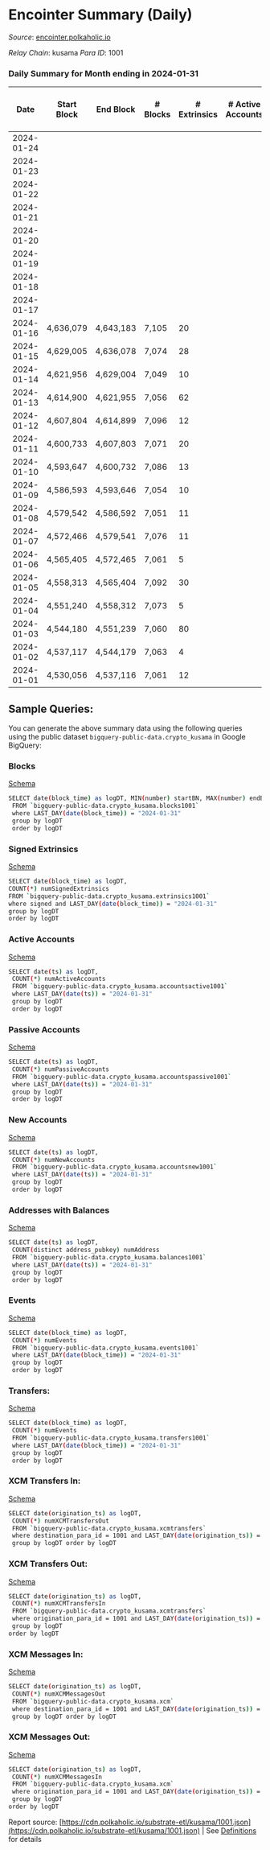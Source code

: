 # Encointer Summary (Daily)

_Source_: [encointer.polkaholic.io](https://encointer.polkaholic.io)

*Relay Chain*: kusama
*Para ID*: 1001



### Daily Summary for Month ending in 2024-01-31


| Date    | Start Block | End Block | # Blocks | # Extrinsics | # Active Accounts | # Passive Accounts | # New Accounts | # Addresses | # Events  | # Transfers ($USD) | # XCM Transfers In ($USD) | # XCM Transfers Out ($USD) | # XCM In | # XCM Out | Issues |
|---------|-------------|-----------|----------|--------------|-------------------|--------------------|----------------|-------------|-----------|--------------------|---------------------------|----------------------------|----------|-----------|--------|
| 2024-01-24 |  |  |  |  |  |  |  |  |  |   |   |   |  |  |  |
| 2024-01-23 |  |  |  |  |  |  |  |  |  |   |   |   |  |  |  |
| 2024-01-22 |  |  |  |  |  |  |  | 78 |  |   |   |   |  |  |  |
| 2024-01-21 |  |  |  |  |  |  |  | 78 |  |   |   |   |  |  |  |
| 2024-01-20 |  |  |  |  |  |  |  | 78 |  |   |   |   |  |  |  |
| 2024-01-19 |  |  |  |  |  |  |  | 78 |  |   |   |   |  |  |  |
| 2024-01-18 |  |  |  |  |  |  |  | 78 |  |   |   |   |  |  |  |
| 2024-01-17 |  |  |  |  |  |  |  | 78 |  |   |   |   |  |  |  |
| 2024-01-16 | 4,636,079 | 4,643,183 | 7,105 | 20 |  |  |  | 78 | 14,273 |   |   |   |  |  |  |
| 2024-01-15 | 4,629,005 | 4,636,078 | 7,074 | 28 |  |  |  | 78 | 14,245 |   |   |   |  |  |  |
| 2024-01-14 | 4,621,956 | 4,629,004 | 7,049 | 10 |  |  |  | 78 | 14,134 |   |   |   |  |  |  |
| 2024-01-13 | 4,614,900 | 4,621,955 | 7,056 | 62 |  |  |  | 78 | 14,293 |   |   |   |  |  |  |
| 2024-01-12 | 4,607,804 | 4,614,899 | 7,096 | 12 |  |  |  | 78 | 14,232 |   |   |   |  |  |  |
| 2024-01-11 | 4,600,733 | 4,607,803 | 7,071 | 20 |  |  |  | 78 | 14,200 |   |   |   |  |  |  |
| 2024-01-10 | 4,593,647 | 4,600,732 | 7,086 | 13 |  |  |  | 78 | 14,209 |   |   |   |  |  |  |
| 2024-01-09 | 4,586,593 | 4,593,646 | 7,054 | 10 |  |  |  | 78 | 14,138 |   |   |   |  |  |  |
| 2024-01-08 | 4,579,542 | 4,586,592 | 7,051 | 11 |  |  |  | 78 | 14,137 |   |   |   |  |  |  |
| 2024-01-07 | 4,572,466 | 4,579,541 | 7,076 | 11 |  |  |  | 78 | 14,188 |   |   |   |  |  |  |
| 2024-01-06 | 4,565,405 | 4,572,465 | 7,061 | 5 |  |  |  | 78 | 14,139 |   |   |   |  |  |  |
| 2024-01-05 | 4,558,313 | 4,565,404 | 7,092 | 30 |  |  |  | 78 | 14,286 |   |   |   |  |  |  |
| 2024-01-04 | 4,551,240 | 4,558,312 | 7,073 | 5 |  |  |  | 78 | 14,322 |   |   |   |  |  |  |
| 2024-01-03 | 4,544,180 | 4,551,239 | 7,060 | 80 |  |  |  | 78 | 14,342 |   |   |   |  |  |  |
| 2024-01-02 | 4,537,117 | 4,544,179 | 7,063 | 4 |  |  |  | 78 | 14,144 |   |   |   |  |  |  |
| 2024-01-01 | 4,530,056 | 4,537,116 | 7,061 | 12 |  |  |  | 78 | 14,163 |   |   |   |  |  |  |

## Sample Queries:
You can generate the above summary data using the following queries using the public dataset `bigquery-public-data.crypto_kusama` in Google BigQuery:


### Blocks 

[Schema](https://github.com/colorfulnotion/substrate-etl/blob/main/schema/blocks.json)

```bash
SELECT date(block_time) as logDT, MIN(number) startBN, MAX(number) endBN, COUNT(*) numBlocks 
 FROM `bigquery-public-data.crypto_kusama.blocks1001`  
 where LAST_DAY(date(block_time)) = "2024-01-31" 
 group by logDT 
 order by logDT
```

### Signed Extrinsics 

[Schema](https://github.com/colorfulnotion/substrate-etl/blob/main/schema/extrinsics.json)

```bash
SELECT date(block_time) as logDT, 
COUNT(*) numSignedExtrinsics 
FROM `bigquery-public-data.crypto_kusama.extrinsics1001`  
where signed and LAST_DAY(date(block_time)) = "2024-01-31" 
group by logDT 
order by logDT
```

### Active Accounts 

[Schema](https://github.com/colorfulnotion/substrate-etl/blob/main/schema/accountsactive.json)

```bash
SELECT date(ts) as logDT, 
 COUNT(*) numActiveAccounts 
 FROM `bigquery-public-data.crypto_kusama.accountsactive1001` 
 where LAST_DAY(date(ts)) = "2024-01-31" 
 group by logDT 
 order by logDT
```

### Passive Accounts 

[Schema](https://github.com/colorfulnotion/substrate-etl/blob/main/schema/accountspassive.json)

```bash
SELECT date(ts) as logDT, 
 COUNT(*) numPassiveAccounts 
 FROM `bigquery-public-data.crypto_kusama.accountspassive1001` 
 where LAST_DAY(date(ts)) = "2024-01-31" 
 group by logDT 
 order by logDT
```

### New Accounts 

[Schema](https://github.com/colorfulnotion/substrate-etl/blob/main/schema/accountsnew.json)

```bash
SELECT date(ts) as logDT, 
 COUNT(*) numNewAccounts 
 FROM `bigquery-public-data.crypto_kusama.accountsnew1001` 
 where LAST_DAY(date(ts)) = "2024-01-31" 
 group by logDT
 order by logDT
```

### Addresses with Balances 

[Schema](https://github.com/colorfulnotion/substrate-etl/blob/main/schema/balances.json)

```bash
SELECT date(ts) as logDT,
 COUNT(distinct address_pubkey) numAddress 
 FROM `bigquery-public-data.crypto_kusama.balances1001` 
 where LAST_DAY(date(ts)) = "2024-01-31" 
 group by logDT 
 order by logDT
```

### Events 

[Schema](https://github.com/colorfulnotion/substrate-etl/blob/main/schema/events.json)

```bash
SELECT date(block_time) as logDT, 
 COUNT(*) numEvents 
 FROM `bigquery-public-data.crypto_kusama.events1001` 
 where LAST_DAY(date(block_time)) = "2024-01-31" 
 group by logDT 
 order by logDT
```

### Transfers:

[Schema](https://github.com/colorfulnotion/substrate-etl/blob/main/schema/transfers.json)

```bash
SELECT date(block_time) as logDT, 
 COUNT(*) numEvents 
 FROM `bigquery-public-data.crypto_kusama.transfers1001` 
 where LAST_DAY(date(block_time)) = "2024-01-31" 
 group by logDT 
 order by logDT
```

### XCM Transfers In: 

[Schema](https://github.com/colorfulnotion/substrate-etl/blob/main/schema/xcmtransfers.json)

```bash
SELECT date(origination_ts) as logDT, 
 COUNT(*) numXCMTransfersOut 
 FROM `bigquery-public-data.crypto_kusama.xcmtransfers` 
 where destination_para_id = 1001 and LAST_DAY(date(origination_ts)) = "2024-01-31" 
 group by logDT order by logDT
```

### XCM Transfers Out: 

[Schema](https://github.com/colorfulnotion/substrate-etl/blob/main/schema/xcmtransfers.json)

```bash
SELECT date(origination_ts) as logDT, 
 COUNT(*) numXCMTransfersIn 
 FROM `bigquery-public-data.crypto_kusama.xcmtransfers` 
 where origination_para_id = 1001 and LAST_DAY(date(origination_ts)) = "2024-01-31" 
 group by logDT 
order by logDT
```

### XCM Messages In: 

[Schema](https://github.com/colorfulnotion/substrate-etl/blob/main/schema/xcm.json)

```bash
SELECT date(origination_ts) as logDT, 
 COUNT(*) numXCMMessagesOut 
 FROM `bigquery-public-data.crypto_kusama.xcm` 
 where destination_para_id = 1001 and LAST_DAY(date(origination_ts)) = "2024-01-31" 
 group by logDT order by logDT
```

### XCM Messages Out: 

[Schema](https://github.com/colorfulnotion/substrate-etl/blob/main/schema/xcm.json)

```bash
SELECT date(origination_ts) as logDT, 
 COUNT(*) numXCMMessagesIn 
 FROM `bigquery-public-data.crypto_kusama.xcm` 
 where origination_para_id = 1001 and LAST_DAY(date(origination_ts)) = "2024-01-31" 
 group by logDT 
order by logDT
```


Report source: [https://cdn.polkaholic.io/substrate-etl/kusama/1001.json](https://cdn.polkaholic.io/substrate-etl/kusama/1001.json) | See [Definitions](/DEFINITIONS.md) for details
